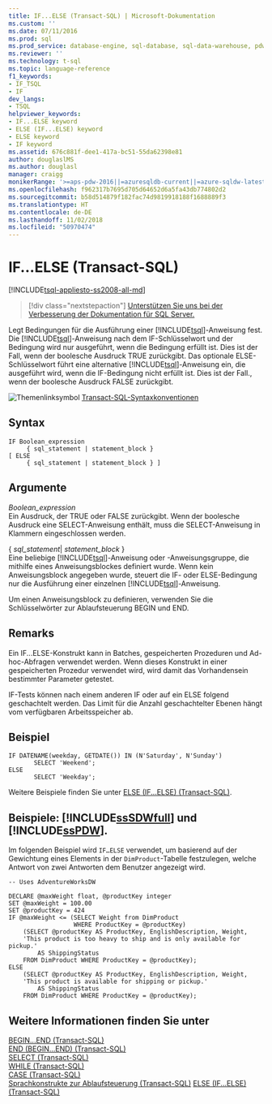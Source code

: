 ```yaml
---
title: IF...ELSE (Transact-SQL) | Microsoft-Dokumentation
ms.custom: ''
ms.date: 07/11/2016
ms.prod: sql
ms.prod_service: database-engine, sql-database, sql-data-warehouse, pdw
ms.reviewer: ''
ms.technology: t-sql
ms.topic: language-reference
f1_keywords:
- IF_TSQL
- IF
dev_langs:
- TSQL
helpviewer_keywords:
- IF...ELSE keyword
- ELSE (IF...ELSE) keyword
- ELSE keyword
- IF keyword
ms.assetid: 676c881f-dee1-417a-bc51-55da62398e81
author: douglaslMS
ms.author: douglasl
manager: craigg
monikerRange: '>=aps-pdw-2016||=azuresqldb-current||=azure-sqldw-latest||>=sql-server-2016||=sqlallproducts-allversions||>=sql-server-linux-2017||=azuresqldb-mi-current'
ms.openlocfilehash: f962317b7695d705d64652d6a5fa43db774802d2
ms.sourcegitcommit: b58d514879f182fac74d9819918188f1688889f3
ms.translationtype: HT
ms.contentlocale: de-DE
ms.lasthandoff: 11/02/2018
ms.locfileid: "50970474"
---
```

# <a name="ifelse-transact-sql"></a>IF...ELSE (Transact-SQL)
[!INCLUDE[tsql-appliesto-ss2008-all-md](../../includes/tsql-appliesto-ss2008-all-md.md)]

> [!div class="nextstepaction"]
> [Unterstützen Sie uns bei der Verbesserung der Dokumentation für SQL Server.](https://80s3ignv.optimalworkshop.com/optimalsort/36yyw5kq-0)

Legt Bedingungen für die Ausführung einer [!INCLUDE[tsql](../../includes/tsql-md.md)]-Anweisung fest. Die [!INCLUDE[tsql](../../includes/tsql-md.md)]-Anweisung nach dem IF-Schlüsselwort und der Bedingung wird nur ausgeführt, wenn die Bedingung erfüllt ist. Dies ist der Fall, wenn der boolesche Ausdruck TRUE zurückgibt. Das optionale ELSE-Schlüsselwort führt eine alternative [!INCLUDE[tsql](../../includes/tsql-md.md)]-Anweisung ein, die ausgeführt wird, wenn die IF-Bedingung nicht erfüllt ist. Dies ist der Fall., wenn der boolesche Ausdruck FALSE zurückgibt.  
  
 ![Themenlinksymbol](../../database-engine/configure-windows/media/topic-link.gif "Topic link icon") [Transact-SQL-Syntaxkonventionen](../../t-sql/language-elements/transact-sql-syntax-conventions-transact-sql.md)  
  
## <a name="syntax"></a>Syntax  
  
```  
IF Boolean_expression   
     { sql_statement | statement_block }   
[ ELSE   
     { sql_statement | statement_block } ]   
```  
  
## <a name="arguments"></a>Argumente  
 *Boolean_expression*  
 Ein Ausdruck, der TRUE oder FALSE zurückgibt. Wenn der boolesche Ausdruck eine SELECT-Anweisung enthält, muss die SELECT-Anweisung in Klammern eingeschlossen werden.  
  
 { *sql_statement*| *statement_block* }  
 Eine beliebige [!INCLUDE[tsql](../../includes/tsql-md.md)]-Anweisung oder -Anweisungsgruppe, die mithilfe eines Anweisungsblockes definiert wurde. Wenn kein Anweisungsblock angegeben wurde, steuert die IF- oder ELSE-Bedingung nur die Ausführung einer einzelnen [!INCLUDE[tsql](../../includes/tsql-md.md)]-Anweisung.  
  
 Um einen Anweisungsblock zu definieren, verwenden Sie die Schlüsselwörter zur Ablaufsteuerung BEGIN und END.  
  
## <a name="remarks"></a>Remarks  
 Ein IF...ELSE-Konstrukt kann in Batches, gespeicherten Prozeduren und Ad-hoc-Abfragen verwendet werden. Wenn dieses Konstrukt in einer gespeicherten Prozedur verwendet wird, wird damit das Vorhandensein bestimmter Parameter getestet.  
  
 IF-Tests können nach einem anderen IF oder auf ein ELSE folgend geschachtelt werden. Das Limit für die Anzahl geschachtelter Ebenen hängt vom verfügbaren Arbeitsspeicher ab.  
  
## <a name="example"></a>Beispiel  
  
```  
IF DATENAME(weekday, GETDATE()) IN (N'Saturday', N'Sunday')
       SELECT 'Weekend';
ELSE 
       SELECT 'Weekday';
```  
  
 Weitere Beispiele finden Sie unter [ELSE &#40;IF...ELSE&#41; &#40;Transact-SQL&#41;](../../t-sql/language-elements/else-if-else-transact-sql.md).  
  
## <a name="examples-includesssdwfullincludessssdwfull-mdmd-and-includesspdwincludessspdw-mdmd"></a>Beispiele: [!INCLUDE[ssSDWfull](../../includes/sssdwfull-md.md)] und [!INCLUDE[ssPDW](../../includes/sspdw-md.md)].  
 Im folgenden Beispiel wird `IF…ELSE` verwendet, um basierend auf der Gewichtung eines Elements in der `DimProduct`-Tabelle festzulegen, welche Antwort von zwei Antworten dem Benutzer angezeigt wird.  
  
```  
-- Uses AdventureWorksDW  
  
DECLARE @maxWeight float, @productKey integer  
SET @maxWeight = 100.00  
SET @productKey = 424  
IF @maxWeight <= (SELECT Weight from DimProduct 
                  WHERE ProductKey = @productKey)   
    (SELECT @productKey AS ProductKey, EnglishDescription, Weight, 
    'This product is too heavy to ship and is only available for pickup.' 
        AS ShippingStatus
    FROM DimProduct WHERE ProductKey = @productKey);  
ELSE  
    (SELECT @productKey AS ProductKey, EnglishDescription, Weight, 
    'This product is available for shipping or pickup.' 
        AS ShippingStatus
    FROM DimProduct WHERE ProductKey = @productKey);  
```  
  
## <a name="see-also"></a>Weitere Informationen finden Sie unter  
 [BEGIN...END &#40;Transact-SQL&#41;](../../t-sql/language-elements/begin-end-transact-sql.md)   
 [END &#40;BEGIN...END&#41; &#40;Transact-SQL&#41;](../../t-sql/language-elements/end-begin-end-transact-sql.md)   
 [SELECT &#40;Transact-SQL&#41;](../../t-sql/queries/select-transact-sql.md)   
 [WHILE &#40;Transact-SQL&#41;](../../t-sql/language-elements/while-transact-sql.md)   
 [CASE &#40;Transact-SQL&#41;](../../t-sql/language-elements/case-transact-sql.md)   
 [Sprachkonstrukte zur Ablaufsteuerung &#40;Transact-SQL&#41;](~/t-sql/language-elements/control-of-flow.md) [ELSE &#40;IF...ELSE&#41; &#40;Transact-SQL&#41;](../../t-sql/language-elements/else-if-else-transact-sql.md) 
  
  



